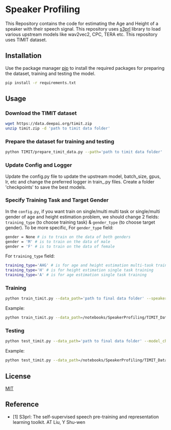 <!---# Commands

```bash
python train_timit.py --n_workers=0 --data_path='/notebooks/dataset/wav_data' --speaker_csv_path='/notebooks/SpeakerProfiling/Dataset/data_info_height_age.csv' --noise_dataset_path='/notebooks/noise_dataset'
```

```bash
python train_timit.py --n_workers=0 --data_path=/notebooks/SpeakerProfiling/TIMIT_Dataset/wav_data/ --speaker_csv_path=/notebooks/SpeakerProfiling/Dataset/data_info_height_age.csv
```

```bash
python test_timit.py --data_path=/notebooks/SpeakerProfiling/TIMIT_Dataset/wav_data/ --model_checkpoint=checkpoints/epoch=1-step=245-v3.ckpt
```
-->

# Speaker Profiling

This Repository contains the code for estimating the Age and Height of a speaker with their speech signal. This repository uses [s3prl](https://github.com/s3prl/s3prl) library to load various upstream models like wav2vec2, CPC, TERA etc. This repository uses TIMIT dataset. 

## Installation

Use the package manager [pip](https://pip.pypa.io/en/stable/) to install the required packages for preparing the dataset, training and testing the model.

```bash
pip install -r requirements.txt
```

## Usage

### Download the TIMIT dataset
```bash
wget https://data.deepai.org/timit.zip
unzip timit.zip -d 'path to timit data folder'
```

### Prepare the dataset for training and testing
```bash
python TIMIT/prepare_timit_data.py --path='path to timit data folder'
```

### Update Config and Logger
Update the config.py file to update the upstream model, batch_size, gpus, lr, etc and change the preferred logger in train_.py files. Create a folder 'checkpoints' to save the best models.

### Specify Training Task and Target Gender
In the `config.py`, if you want train on single/multi multi task or single/multi gender of age and height estimation problem, we should change 2 fields: `training_type` (to choose training task) & `gender_type` (to choose target gender). To be more specific,
For `gender_type` field:
```bash
gender = None # is to train on the data of both genders
gender = 'M' # is to train on the data of male
gender = 'F' # is to train on the data of female
```
For `training_type` field:
```bash
training_type='AHG' # is for age and height estimation multi-task training
training_type='H' # is for height estimation single task training
training_type='A' # is for age estimation single task training
```
### Training
```bash
python train_timit.py --data_path='path to final data folder' --speaker_csv_path='path to this repo/SpeakerProfiling/Dataset/data_info_height_age.csv'
```

Example:
```bash
python train_timit.py --data_path=/notebooks/SpeakerProfiling/TIMIT_Dataset/wav_data/ --speaker_csv_path=/notebooks/SpeakerProfiling/Dataset/data_info_height_age.csv
```

### Testing
```bash
python test_timit.py --data_path='path to final data folder' --model_checkpoint='path to saved model checkpoint'
```

Example:
```bash
python test_timit.py --data_path=/notebooks/SpeakerProfiling/TIMIT_Dataset/wav_data/ --model_checkpoint=checkpoints/epoch=1-step=245-v3.ckpt
```

<!---

### Results

#### Multitask learning: height & age estimation and gender classification on TIMIT dataset using wav2vec2:

| Model                                   | lr     | Height RMSE |        | Height MAE |        | Age RMSE |        | Age MAE |        | Gender Accuracy | Epochs | Optimiser | batch size | Multitask    | train-augmentation | test-augmentation |
| --------------------------------------- | ------ | ----------- | ------ | ---------- | ------ | -------- | ------ | ------- | ------ | --------------- | ------ | --------- | ---------- | ------------ | ------------------ | ----------------- |
|                                         |        | Male        | Female | Male       | Female | Male     | Female | Male    | Female |                 |        |           |            |              |                    |                   |
| wav2vec2(frozen)+encoder-6L (multitask) | 0.1    | 7.82        | 11.7   | 6.18       | 10.22  | 8.26     | 9.25   | 5.43    | 6.29   | 66.66           | 25     | Adam      | 32         | A,H,G, 1,1,1 | PadCrop, Clipping  | PadCrop           |
| wav2vec2(frozen)+encoder-6L (multitask) | 0.01   | 7.87        | 11.57  | 6.24       | 10.09  | 8.06     | 9.11   | 5.76    | 6.48   | 66.66           | 25     | Adam      | 32         | A,H,G, 1,1,1 | PadCrop, Clipping  | PadCrop           |
| wav2vec2(frozen)+encoder-6L (multitask) | 0.001  | 7.72        | 11.95  | 6.07       | 10.46  | 8.28     | 9.26   | 5.42    | 6.28   | 66.66           | 25     | Adam      | 32         | A,H,G, 1,1,1 | PadCrop, Clipping  | PadCrop           |
| wav2vec2(frozen)+encoder-6L (multitask) | 0.0001 | 7.5         | 7.13   | 5.8        | 5.58   | 7.02     | 7.55   | 4.58    | 5.02   | 99.52           | 25     | Adam      | 32         | A,H,G, 1,1,1 | PadCrop, Clipping  | PadCrop           |

#### Multitask learning: height & age estimation and gender classification on TIMIT dataset using npc:

| Model                              | lr      | Height RMSE |       | Height MAE |       | Age RMSE |      | Age MAE |      | Gender Accuracy | Epochs | Optimiser | batch size | Multitask    | train-augmentation | test-augmentation |
| ---------------------------------- | ------- | ----------- | ----- | ---------- | ----- | -------- | ---- | ------- | ---- | --------------- | ------ | --------- | ---------- | ------------ | ------------------ | ----------------- |
| npc(frozen)+encoder-6L (multitask) | 0.001   | 7.89        | 11.53 | 6.25       | 10.05 | 8.26     | 9.25 | 5.43    | 6.29 | 66.66           | 30     | Adam      | 64         | A,H,G, 1,1,1 | PadCrop, Clipping  | PadCrop           |
| npc(frozen)+encoder-6L (multitask) | 0.0001  | 8.06        | 6.91  | 6.17       | 5.44  | 8.03     | 8.33 | 5.65    | 6.31 | 99.4            | 30     | Adam      | 64         | A,H,G, 1,1,1 | PadCrop, Clipping  | PadCrop           |
| npc(frozen)+encoder-6L (multitask) | 0.00001 | 7.61        | 6.66  | 5.66       | 5.24  | 7.99     | 7.72 | 5.41    | 5.48 | 98.8            | 30     | Adam      | 64         | A,H,G, 1,1,1 | PadCrop, Clipping  | PadCrop           |

-->

## License
[MIT](https://choosealicense.com/licenses/mit/)

## Reference
- [1] S3prl: The self-supervised speech pre-training and representation learning toolkit. AT Liu, Y Shu-wen

